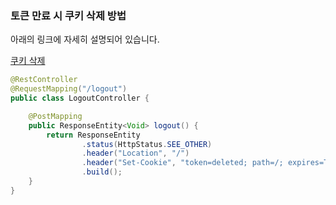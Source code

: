 ### 토큰 만료 시 쿠키 삭제 방법

아래의 링크에 자세히 설명되어 있습니다.

[쿠키 삭제](https://stackoverflow.com/a/5285982)

```java
@RestController
@RequestMapping("/logout")
public class LogoutController {

    @PostMapping
    public ResponseEntity<Void> logout() {
        return ResponseEntity
                .status(HttpStatus.SEE_OTHER)
                .header("Location", "/")
                .header("Set-Cookie", "token=deleted; path=/; expires=Thu, 01 Jan 1970 00:00:00 GMT")
                .build();
    }
}
```
